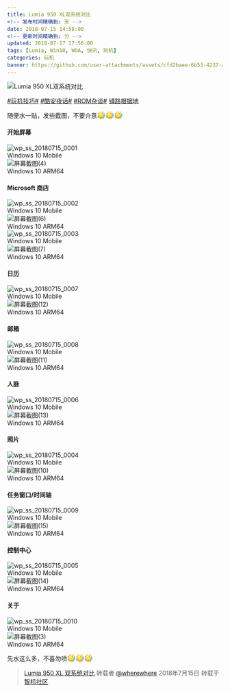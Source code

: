 ```yaml
---
title: Lumia 950 XL双系统对比
<!-- 发布时间精确到: 天 -->
date: 2018-07-15 14:58:00
<!-- 更新时间精确到: 分 -->
updated: 2018-07-17 17:56:00
tags: [Lumia, Win10, WOA, 快讯, 玩机]
categories: 玩机
banner: https://github.com/user-attachments/assets/cfd2baee-6b53-4237-a514-eb2c2a034f67
---
```

![Lumia 950 XL双系统对比](https://github.com/user-attachments/assets/cfd2baee-6b53-4237-a514-eb2c2a034f67)

<style>
  img.emoji {
    height: 20px;
    width: 20px;
    margin-bottom: -4px !important;
    display: unset;
  }
</style>

[#玩机技巧#](https://www.coolapk.com/t/玩机技巧) [#酷安夜话#](https://www.coolapk.com/t/酷安夜话) [#ROM杂谈#](https://www.coolapk.com/t/ROM杂谈) [铺路根据地](https://www.coolapk.com/dyh/1480)

随便水一贴，发些截图，不要介意<img class="emoji" src="https://raw.githubusercontent.com/Coolapk-UWP/Coolapk-Lite/master/CoolapkLite/CoolapkLite/Assets/Emoji/(流汗滑稽).png" alt="流汗滑稽" /><img class="emoji" src="https://raw.githubusercontent.com/Coolapk-UWP/Coolapk-Lite/master/CoolapkLite/CoolapkLite/Assets/Emoji/(流汗滑稽).png" alt="流汗滑稽" /><img class="emoji" src="https://raw.githubusercontent.com/Coolapk-UWP/Coolapk-Lite/master/CoolapkLite/CoolapkLite/Assets/Emoji/(流汗滑稽).png" alt="流汗滑稽" />

#### 开始屏幕

<img src="https://github.com/user-attachments/assets/3b3031f2-1077-4103-a712-4b8890e854a1" alt="wp_ss_20180715_0001" />
<figcaption>Windows 10 Mobile</figcaption>

<img src="https://github.com/user-attachments/assets/06ab462e-1877-45f3-bcef-45972d13c4e1" alt="屏幕截图(4)" />
<figcaption>Windows 10 ARM64</figcaption>

#### Microsoft 商店<!--more-->

<img src="https://github.com/user-attachments/assets/34235a95-a306-4816-9514-d2aadba3b82f" alt="wp_ss_20180715_0002" />
<figcaption>Windows 10 Mobile</figcaption>

<img src="https://github.com/user-attachments/assets/df3f0463-503d-4e32-9e22-681ce991f907" alt="屏幕截图(6)" />
<figcaption>Windows 10 ARM64</figcaption>

<img src="https://github.com/user-attachments/assets/743d718a-7201-4444-aa56-6009bdfae49a" alt="wp_ss_20180715_0003" />
<figcaption>Windows 10 Mobile</figcaption>

<img src="https://github.com/user-attachments/assets/11b57af3-9a88-49b6-9ac2-350a85716495" alt="屏幕截图(7)" />
<figcaption>Windows 10 ARM64</figcaption>

#### 日历

<img src="https://github.com/user-attachments/assets/4d30e2b7-0a3b-4278-9731-27b2d7840dec" alt="wp_ss_20180715_0007" />
<figcaption>Windows 10 Mobile</figcaption>

<img src="https://github.com/user-attachments/assets/028d38b8-38dc-44f8-a636-b3553ed25d1e" alt="屏幕截图(12)" />
<figcaption>Windows 10 ARM64</figcaption>

#### 邮箱

<img src="https://github.com/user-attachments/assets/7268598e-694c-45df-9a84-865a33fc897e" alt="wp_ss_20180715_0008" />
<figcaption>Windows 10 Mobile</figcaption>

<img src="https://github.com/user-attachments/assets/5cc4eb96-eb98-407c-87b0-9f74cf1e309f" alt="屏幕截图(11)" />
<figcaption>Windows 10 ARM64</figcaption>

#### 人脉

<img src="https://github.com/user-attachments/assets/0c318439-bca4-4592-86a0-c09c01d68c9e" alt="wp_ss_20180715_0006" />
<figcaption>Windows 10 Mobile</figcaption>

<img src="https://github.com/user-attachments/assets/488646f5-13f9-4eff-b2ff-cb580d4d996d" alt="屏幕截图(13)" />
<figcaption>Windows 10 ARM64</figcaption>

#### 照片

<img src="https://github.com/user-attachments/assets/b633ad2c-be1d-41f5-897c-e1d3c31bc374" alt="wp_ss_20180715_0004" />
<figcaption>Windows 10 Mobile</figcaption>

<img src="https://github.com/user-attachments/assets/b2471cdf-b4b8-4c31-94e3-538c41478c84" alt="屏幕截图(10)" />
<figcaption>Windows 10 ARM64</figcaption>

#### 任务窗口/时间轴

<img src="https://github.com/user-attachments/assets/ef3e66c4-f344-4d8e-aaff-429ebed3aa10" alt="wp_ss_20180715_0009" />
<figcaption>Windows 10 Mobile</figcaption>

<img src="https://github.com/user-attachments/assets/eeb0336b-cf3f-4eea-8951-f41539cc9b85" alt="屏幕截图(15)" />
<figcaption>Windows 10 ARM64</figcaption>

#### 控制中心

<img src="https://github.com/user-attachments/assets/e99c014a-ac71-4b87-b955-b0a18b26561a" alt="wp_ss_20180715_0005" />
<figcaption>Windows 10 Mobile</figcaption>

<img src="https://github.com/user-attachments/assets/3038ac15-36fe-4dc1-8fe1-c0623d4e2319" alt="屏幕截图(14)" />
<figcaption>Windows 10 ARM64</figcaption>

#### 关于

<img src="https://github.com/user-attachments/assets/11cbd788-554c-457a-81e3-a5b749ec520f" alt="wp_ss_20180715_0010" />
<figcaption>Windows 10 Mobile</figcaption>

<img src="https://github.com/user-attachments/assets/25263cfe-a6c0-439e-b65e-8d655ff6b48f" alt="屏幕截图(3)" />
<figcaption>Windows 10 ARM64</figcaption>

先水这么多，不喜勿喷<img class="emoji" src="https://raw.githubusercontent.com/Coolapk-UWP/Coolapk-Lite/master/CoolapkLite/CoolapkLite/Assets/Emoji/(流汗滑稽).png" alt="流汗滑稽" /><img class="emoji" src="https://raw.githubusercontent.com/Coolapk-UWP/Coolapk-Lite/master/CoolapkLite/CoolapkLite/Assets/Emoji/(流汗滑稽).png" alt="流汗滑稽" /><img class="emoji" src="https://raw.githubusercontent.com/Coolapk-UWP/Coolapk-Lite/master/CoolapkLite/CoolapkLite/Assets/Emoji/(流汗滑稽).png" alt="流汗滑稽" />

> [Lumia 950 XL 双系统对比](https://bbs.wfun.com/thread-1013749-1-1.html) 转载者 [@wherewhere](https://bbs.wfun.com/u/2850357) 2018年7月15日 转载于 [智机社区](https://bbs.wfun.com "WFun")
